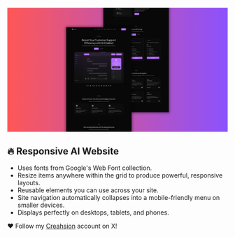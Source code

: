 ![Example Image](./Gechatly.png)

## 🔥 Responsive AI Website

* Uses fonts from Google's Web Font collection.
* Resize items anywhere within the grid to produce powerful, responsive layouts.
* Reusable elements you can use across your site.
* Site navigation automatically collapses into a mobile-friendly menu on smaller devices.
* Displays perfectly on desktops, tablets, and phones.

 ❤️ Follow my [Creahsion](https://x.com/CreashionCode/) account on X!